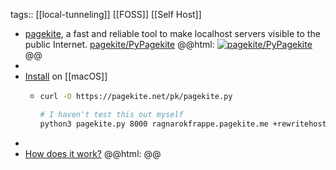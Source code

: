 tags:: [[local-tunneling]] [[FOSS]] [[Self Host]]

- [pagekite](https://pagekite.net/), a fast and reliable tool to make localhost servers visible to the public Internet.
  [pagekite/PyPagekite](https://github.com/pagekite/PyPagekite)
  @@html: <a href="https://github.com/pagekite/PyPagekite/"><img src="https://github-readme-stats-astronomer.vercel.app/api/pin/?username=pagekite&repo=PyPagekite&theme=tokyonight" alt="pagekite/PyPagekite"/></a>@@
-
- [Install](https://pagekite.net/downloads) on [[macOS]]
	- ```bash
	  curl -O https://pagekite.net/pk/pagekite.py
	  
	  # I haven't test this out myself
	  python3 pagekite.py 8000 ragnarokfrappe.pagekite.me +rewritehost=development.localhost
	  ```
-
- [How does it work?](https://pagekite.net/#h2hdiw)
  @@html: @@